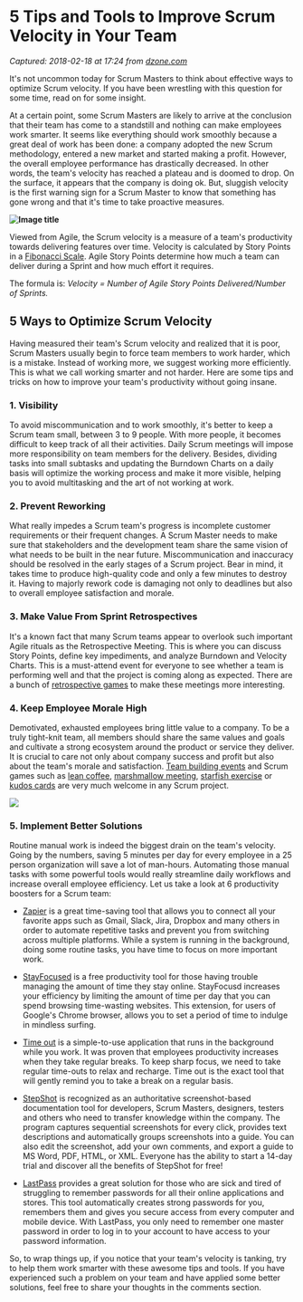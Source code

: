 # 5 Tips and Tools to Improve Scrum Velocity in Your Team

_Captured: 2018-02-18 at 17:24 from [dzone.com](https://dzone.com/articles/5-tips-and-tools-to-improve-scrum-velocity-in-your)_

It's not uncommon today for Scrum Masters to think about effective ways to optimize Scrum velocity. If you have been wrestling with this question for some time, read on for some insight.

At a certain point, some Scrum Masters are likely to arrive at the conclusion that their team has come to a standstill and nothing can make employees work smarter. It seems like everything should work smoothly because a great deal of work has been done: a company adopted the new Scrum methodology, entered a new market and started making a profit. However, the overall employee performance has drastically decreased. In other words, the team's velocity has reached a plateau and is doomed to drop. On the surface, it appears that the company is doing ok. But, sluggish velocity is the first warning sign for a Scrum Master to know that something has gone wrong and that it's time to take proactive measures.

**![Image title](https://dzone.com/storage/temp/6560772-alternate-skate-154657.jpg)**

Viewed from Agile, the Scrum velocity is a measure of a team's productivity towards delivering features over time. Velocity is calculated by Story Points in a [Fibonacci Scale](https://en.wikipedia.org/wiki/Fibonacci_number). Agile Story Points determine how much a team can deliver during a Sprint and how much effort it requires.

The formula is: _Velocity = Number of Agile Story Points Delivered/Number of Sprints._

## 5 Ways to Optimize Scrum Velocity

Having measured their team's Scrum velocity and realized that it is poor, Scrum Masters usually begin to force team members to work harder, which is a mistake. Instead of working more, we suggest working more efficiently. This is what we call working smarter and not harder. Here are some tips and tricks on how to improve your team's productivity without going insane.

### 1\. Visibility

To avoid miscommunication and to work smoothly, it's better to keep a Scrum team small, between 3 to 9 people. With more people, it becomes difficult to keep track of all their activities. Daily Scrum meetings will impose more responsibility on team members for the delivery. Besides, dividing tasks into small subtasks and updating the Burndown Charts on a daily basis will optimize the working process and make it more visible, helping you to avoid multitasking and the art of not working at work.

### 2\. Prevent Reworking

What really impedes a Scrum team's progress is incomplete customer requirements or their frequent changes. A Scrum Master needs to make sure that stakeholders and the development team share the same vision of what needs to be built in the near future. Miscommunication and inaccuracy should be resolved in the early stages of a Scrum project. Bear in mind, it takes time to produce high-quality code and only a few minutes to destroy it. Having to majorly rework code is damaging not only to deadlines but also to overall employee satisfaction and morale.

### 3\. Make Value From Sprint Retrospectives

It's a known fact that many Scrum teams appear to overlook such important Agile rituals as the Retrospective Meeting. This is where you can discuss Story Points, define key impediments, and analyze Burndown and Velocity Charts. This is a must-attend event for everyone to see whether a team is performing well and that the project is coming along as expected. There are a bunch of [retrospective games](https://agilepainrelief.com/notesfromatooluser/2008/10/agile-games-for-making-retrospectives-interesting.html#.Wa611MhJZPY) to make these meetings more interesting.

### 4\. Keep Employee Morale High

Demotivated, exhausted employees bring little value to a company. To be a truly tight-knit team, all members should share the same values and goals and cultivate a strong ecosystem around the product or service they deliver. It is crucial to care not only about company success and profit but also about the team's morale and satisfaction. [Team building events](https://blog.hubspot.com/marketing/creative-team-outing-ideas) and Scrum games such as [lean coffee](http://agilecoffee.com/leancoffee/), [marshmallow meeting](https://systemagility.com/2011/08/31/the-marshmallow-challenge/), [starfish exercise](https://luis-goncalves.com/starfish-exercise/) or [kudos cards](https://luis-goncalves.com/kudo-cards-used-agile-retrospectives/) are very much welcome in any Scrum project.

**![](https://dzone.com/storage/temp/6560777-climate-kic-350836.jpg)**

### 5\. Implement Better Solutions

Routine manual work is indeed the biggest drain on the team's velocity. Going by the numbers, saving 5 minutes per day for every employee in a 25 person organization will save a lot of man-hours. Automating those manual tasks with some powerful tools would really streamline daily workflows and increase overall employee efficiency. Let us take a look at 6 productivity boosters for a Scrum team:

  * [Zapier](https://zapier.com/) is a great time-saving tool that allows you to connect all your favorite apps such as Gmail, Slack, Jira, Dropbox and many others in order to automate repetitive tasks and prevent you from switching across multiple platforms. While a system is running in the background, doing some routine tasks, you have time to focus on more important work.

  * [StayFocused](http://www.stayfocusd.com/) is a free productivity tool for those having trouble managing the amount of time they stay online. StayFocusd increases your efficiency by limiting the amount of time per day that you can spend browsing time-wasting websites. This extension, for users of Google's Chrome browser, allows you to set a period of time to indulge in mindless surfing.

  * [Time out](http://www.dejal.com/timeout/) is a simple-to-use application that runs in the background while you work. It was proven that employees productivity increases when they take regular breaks. To keep sharp focus, we need to take regular time-outs to relax and recharge. Time out is the exact tool that will gently remind you to take a break on a regular basis.

  * [StepShot](http://stepshot.net/?utm_source=dzone&utm_medium=website&utm_campaign=dzone.com) is recognized as an authoritative screenshot-based documentation tool for developers, Scrum Masters, designers, testers and others who need to transfer knowledge within the company. The program captures sequential screenshots for every click, provides text descriptions and automatically groups screenshots into a guide. You can also edit the screenshot, add your own comments, and export a guide to MS Word, PDF, HTML, or XML. Everyone has the ability to start a 14-day trial and discover all the benefits of StepShot for free!

  * [LastPass](https://www.lastpass.com/) provides a great solution for those who are sick and tired of struggling to remember passwords for all their online applications and stores. This tool automatically creates strong passwords for you, remembers them and gives you secure access from every computer and mobile device. With LastPass, you only need to remember one master password in order to log in to your account to have access to your password information.

So, to wrap things up, if you notice that your team's velocity is tanking, try to help them work smarter with these awesome tips and tools. If you have experienced such a problem on your team and have applied some better solutions, feel free to share your thoughts in the comments section.
